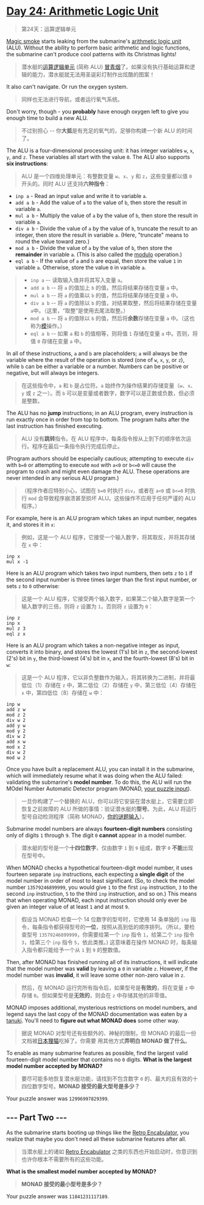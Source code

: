 # [Day 24: Arithmetic Logic Unit](https://adventofcode.com/2021/day/24)

> 第24天：运算逻辑单元

[Magic smoke](https://en.wikipedia.org/wiki/Magic_smoke) starts leaking from the submarine's [arithmetic logic unit](https://en.wikipedia.org/wiki/Arithmetic_logic_unit) (ALU). Without the ability to perform basic arithmetic and logic functions, the submarine can't produce cool patterns with its Christmas lights!

> 潜水艇的[运算逻辑单元](https://en.wikipedia.org/wiki/Arithmetic_logic_unit) (简称 ALU) [冒青烟](https://en.wikipedia.org/wiki/Magic_smoke)了。如果没有执行基础运算和逻辑的能力，潜水艇就无法用圣诞彩灯制作出炫酷的图案！

It also can't navigate. Or run the oxygen system.

> 同样也无法进行导航，或者运行氧气系统。

Don't worry, though - you **probably** have enough oxygen left to give you enough time to build a new ALU.

> 不过别担心 -- 你**大抵**是有充足的氧气的，足够你构建一个新 ALU 的时间了。

The ALU is a four-dimensional processing unit: it has integer variables `w`, `x`, `y`, and `z`. These variables all start with the value `0`. The ALU also supports **six instructions**:

> ALU 是一个四维处理单元：有整数变量 `w`、`x`、`y` 和 `z`，这些变量都以值 `0` 开头的。同时 ALU 还支持**六种指令**：

- `inp a` - Read an input value and write it to variable `a`.
- `add a b` - Add the value of `a` to the value of `b`, then store the result in variable `a`.
- `mul a b` - Multiply the value of `a` by the value of `b`, then store the result in variable `a`.
- `div a b` - Divide the value of `a` by the value of `b`, truncate the result to an integer, then store the result in variable `a`. (Here, "truncate" means to round the value toward zero.)
- `mod a b` - Divide the value of `a` by the value of `b`, then store the **remainder** in variable `a`. (This is also called the [modulo](https://en.wikipedia.org/wiki/Modulo_operation) operation.)
- `eql a b` - If the value of `a` and `b` are equal, then store the value `1` in variable `a`. Otherwise, store the value `0` in variable `a`.

> - `inp a` -- 读取输入值并将其写入变量 `a`。
> - `add a b` -- 将 `a` 的值加上 `b` 的值，然后将结果存储在变量 `a` 中。
> - `mul a b` -- 将 `a` 的值乘以 `b` 的值，然后将结果存储在变量 `a` 中。
> - `div a b` -- 将 `a` 的值除以 `b` 的值，对结果取整，然后将结果存储在变量`a`中。（这里，“取整”是使用去尾法取整。）
> - `mod a b` -- 将 `a` 的值除以 `b` 的值，然后将**余数**存储在变量 `a` 中。（这也称为[模](https://en.wikipedia.org/wiki/Modulo_operation)操作。）
> - `eql a b` -- 如果 `a` 和 `b` 的值相等，则将值 `1` 存储在变量 `a` 中。否则，将值 `0` 存储在变量 `a` 中。

In all of these instructions, `a` and `b` are placeholders; `a` will always be the variable where the result of the operation is stored (one of `w`, `x`, `y`, or `z`), while `b` can be either a variable or a number. Numbers can be positive or negative, but will always be integers.

> 在这些指令中，`a` 和 `b` 是占位符。`a` 始终作为操作结果的存储变量（`w`、`x`、`y` 或 `z` 之一）。而 `b` 可以是变量或者数字，数字可以是正数或负数，但必须是整数。

The ALU has no **jump** instructions; in an ALU program, every instruction is run exactly once in order from top to bottom. The program halts after the last instruction has finished executing.

> ALU 没有**跳转**指令。在 ALU 程序中，每条指令按从上到下的顺序依次运行。程序在最后一条指令执行完成后停止。

(Program authors should be especially cautious; attempting to execute `div` with `b=0` or attempting to execute `mod` with `a<0` or `b<=0` will cause the program to crash and might even damage the ALU. These operations are never intended in any serious ALU program.)

> （程序作者应特别小心，试图在 `b=0` 时执行 `div`，或者在 `a<0` 或 `b<=0` 时执行 `mod` 会导致程序崩溃甚至损坏 ALU。这些操作不应用于任何严谨的 ALU 程序。）

For example, here is an ALU program which takes an input number, negates it, and stores it in `x`:

> 例如，这是一个 ALU 程序，它接受一个输入数字，将其取反，并将其存储在 `x` 中：

```'
inp x
mul x -1
```

Here is an ALU program which takes two input numbers, then sets `z` to `1` if the second input number is three times larger than the first input number, or sets `z` to `0` otherwise:

> 这是一个 ALU 程序，它接受两个输入数字，如果第二个输入数字是第一个输入数字的三倍，则将 `z` 设置为 `1`，否则将 `z` 设置为 `0`：

```'
inp z
inp x
mul z 3
eql z x
```

Here is an ALU program which takes a non-negative integer as input, converts it into binary, and stores the lowest (1's) bit in `z`, the second-lowest (2's) bit in `y`, the third-lowest (4's) bit in `x`, and the fourth-lowest (8's) bit in `w`:

> 这是一个 ALU 程序，它以非负整数作为输入，将其转换为二进制，并将最低位（1）存储在 `z` 中，第二低位（2）存储在 `y` 中，第三低位（4）存储在 `x` 中，第四低位（8）存储在 `w` 中：

```'
inp w
add z w
mod z 2
div w 2
add y w
mod y 2
div w 2
add x w
mod x 2
div w 2
mod w 2
```

Once you have built a replacement ALU, you can install it in the submarine, which will immediately resume what it was doing when the ALU failed: validating the submarine's **model number**. To do this, the ALU will run the MOdel Number Automatic Detector program (MONAD, [your puzzle input](day24.txt)).

> 一旦你构建了一个替换的 ALU，你可以将它安装在潜水艇上，它需要立即恢复之前故障的 ALU 所做的事情：验证潜水艇的**型号**。为此，ALU 将运行型号自动检测程序（简称 MONAD，[你的谜题输入](day24.txt)）。

Submarine model numbers are always **fourteen-digit numbers** consisting only of digits `1` through `9`. The digit `0` **cannot** appear in a model number.

> 潜水艇的型号是一个**十四位数字**，仅由数字 `1` 到 `9` 组成，数字 `0` **不能**出现在型号中。

When MONAD checks a hypothetical fourteen-digit model number, it uses fourteen separate `inp` instructions, each expecting a **single digit** of the model number in order of most to least significant. (So, to check the model number `13579246899999`, you would give `1` to the first `inp` instruction, `3` to the second `inp` instruction, `5` to the third `inp` instruction, and so on.) This means that when operating MONAD, each input instruction should only ever be given an integer value of at least `1` and at most `9`.

> 假设当 MONAD 检查一个 14 位数字的型号时，它使用 14 条单独的 `inp` 指令，每条指令都获得型号的**一位**，按照从高到低的顺序排列。（所以，要检查型号 `13579246899999`，你需要给第一个 `inp` 指令 `1`，给第二个 `inp` 指令 `3`，给第三个 `inp` 指令 `5`，依此类推。) 这意味着在操作 MONAD 时，每条输入指令都只能给予一个从 `1` 到 `9` 的整数值。

Then, after MONAD has finished running all of its instructions, it will indicate that the model number was **valid** by leaving a `0` in variable `z`. However, if the model number was **invalid**, it will leave some other non-zero value in `z`.

> 然后，在 MONAD 运行完所有指令后，如果型号是**有效的**，将在变量 `z` 中存储 `0`。但如果型号是**无效的**，则会在 `z` 中存储其他的非零值。

MONAD imposes additional, mysterious restrictions on model numbers, and legend says the last copy of the MONAD documentation was eaten by a [tanuki](https://en.wikipedia.org/wiki/Japanese_raccoon_dog). You'll need to **figure out what MONAD does** some other way.

> 据说 MONAD 对型号还有些额外的、神秘的限制，但 MONAD 的最后一份文档被[日本狸猫](https://en.wikipedia.org/wiki/Japanese_raccoon_dog)吃掉了。你需要 用其他方式**弄明白 MONAD 做了什么**。

To enable as many submarine features as possible, find the largest valid fourteen-digit model number that contains no `0` digits. **What is the largest model number accepted by MONAD?**

> 要尽可能多地恢复潜水艇功能，请找到不包含数字 `0` 的、最大的且有效的十四位数字型号。**MONAD 接受的最大型号是多少？**

Your puzzle answer was `12996997829399`.

## --- Part Two ---

As the submarine starts booting up things like the [Retro Encabulator](https://www.youtube.com/watch?v=RXJKdh1KZ0w), you realize that maybe you don't need all these submarine features after all.

> 当潜水艇上的诸如 [Retro Encabulator](https://www.youtube.com/watch?v=RXJKdh1KZ0w) 之类的东西也开始启动时，你意识到也许你根本不需要所有的这些功能。

**What is the smallest model number accepted by MONAD?**

> **MONAD 接受的最小型号是多少？**

Your puzzle answer was `11841231117189`.
